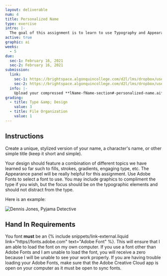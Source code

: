 ```yaml
---
layout: deliverable
num: 4
title: Personalized Name
type: exercise
intro: |-
  The goal of this assignment is to learn to use Typography and Appearance settings in Illustrator.
active: true
graphic: ai
weeks:
  - 5
due:
  sec-1: February 16, 2021
  sec-2: February 16, 2021
submission:
  link:
    sec-1: https://brightspace.algonquincollege.com/d2l/lms/dropbox/user/folder_submit_files.d2l?db=289595&grpid=0&isprv=0&bp=0&ou=332375
    sec-2: https://brightspace.algonquincollege.com/d2l/lms/dropbox/user/folder_submit_files.d2l?db=290044&grpid=0&isprv=0&bp=0&ou=317259
  info: |-
    Upload your compressed **lName-fName-section#-personalized-name.ai** file on Brightspace.
grading:
  - title: Type &amp; Design
    value: 3
  - title: File Organization
    value: 1
---
```


## Instructions

Create a unique, stylized version of your name, a character's name, or other simple title (keep it short and simple).

Your design should feature a combination of different topics we have learned so far such to fills, strokes, gradients, engaging type, etc. The Appearance panel will be really helpful for this assignment. Use Adobe Fonts to select a font to use. You may include graphics to compliment the type if you wish, but the focus should be on the typographic elements and should not distract from the type.

Here is an example:

![Dennis Jones, Pyjama Detective]({{site.baseurl}}/images/exercises/exercise-4/name-example.jpg)

## Hand In Requirements

You font **must** be an {% include snippets/link-external.liquid link="https//fonts.adobe.com" text="Adobe Font" %}. This will ensure that I am able to load the font on my own computer. If you use a font other than Adobe Fonts and I am unable to load the font, you will receive a zero because I will be unable to see your work properly. If you are having trouble loading your Adobe Fonts, make sure that the Adobe Creative Cloud app is open on your computer as it must be open to sync fonts.
